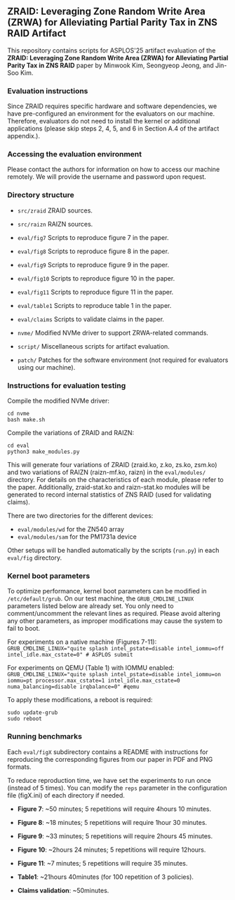 ## ZRAID: Leveraging Zone Random Write Area (ZRWA) for Alleviating Partial Parity Tax in ZNS RAID Artifact 

This repository contains scripts for ASPLOS'25 artifact evaluation of the **ZRAID: Leveraging Zone Random Write Area (ZRWA) for Alleviating Partial Parity Tax in ZNS RAID** paper by Minwook Kim, Seongyeop Jeong, and Jin-Soo Kim.

### Evaluation instructions 

Since ZRAID requires specific hardware and software dependencies, we have pre-configured an environment for the evaluators on our machine. Therefore, evaluators do not need to install the kernel or additional applications (please skip steps 2, 4, 5, and 6 in Section A.4 of the artifact appendix.).

### Accessing the evaluation environment

Please contact the authors for information on how to access our machine remotely. We will provide the username and password upon request.

### Directory structure 

* `src/zraid` ZRAID sources.
* `src/raizn` RAIZN sources.

* `eval/fig7` Scripts to reproduce figure 7 in the paper.
* `eval/fig8` Scripts to reproduce figure 8 in the paper.
* `eval/fig9` Scripts to reproduce figure 9 in the paper.
* `eval/fig10` Scripts to reproduce figure 10 in the paper.
* `eval/fig11` Scripts to reproduce figure 11 in the paper.
* `eval/table1` Scripts to reproduce table 1 in the paper.
* `eval/claims` Scripts to validate claims in the paper.

* `nvme/` Modified NVMe driver to support ZRWA-related commands.
* `script/` Miscellaneous scripts for artifact evaluation.
* `patch/` Patches for the software environment (not required for evaluators using our machine).

### Instructions for evaluation testing 

Compile the modified NVMe driver:
```
cd nvme
bash make.sh
```

Compile the variations of ZRAID and RAIZN:
```
cd eval
python3 make_modules.py
```

This will generate four variations of ZRAID (zraid.ko, z.ko, zs.ko, zsm.ko) and two variations of RAIZN (raizn-mf.ko, raizn) in the `eval/modules/` directory. For details on the characteristics of each module, please refer to the paper. Additionally, zraid-stat.ko and raizn-stat.ko modules will be generated to record internal statistics of ZNS RAID (used for validating claims).

There are two directories for the different devices:
* `eval/modules/wd` for the ZN540 array
* `eval/modules/sam` for the PM1731a device

Other setups will be handled automatically by the scripts (`run.py`) in each `eval/fig` directory.

### Kernel boot parameters
To optimize performance, kernel boot parameters can be modified in `/etc/default/grub`. On our test machine, the `GRUB_CMDLINE_LINUX` parameters listed below are already set. You only need to comment/uncomment the relevant lines as required. Please avoid altering any other parameters, as improper modifications may cause the system to fail to boot.

For experiments on a native machine (Figures 7-11):
`GRUB_CMDLINE_LINUX="quite splash intel_pstate=disable intel_iommu=off intel_idle.max_cstate=0" # ASPLOS submit`       

For experiments on QEMU (Table 1) with IOMMU enabled:
`GRUB_CMDLINE_LINUX="quite splash intel_pstate=disable intel_iommu=on iommu=pt processor.max_cstate=1 intel_idle.max_cstate=0 numa_balancing=disable irqbalance=0" #qemu`                                                

To apply these modifications, a reboot is required:
```
sudo update-grub
sudo reboot
```

### Running benchmarks 

Each `eval/figX` subdirectory contains a README with instructions for reproducing the corresponding figures from our paper in PDF and PNG formats.

To reduce reproduction time, we have set the experiments to run once (instead of 5 times). You can modify the `reps` parameter in the configuration file (figX.ini) of each directory if needed.

* **Figure 7**: ~50 minutes; 5 repetitions will require 4hours 10 minutes.
>
* **Figure 8**: ~18 minutes; 5 repetitions will require 1hour 30 minutes.
>
* **Figure 9**: ~33 minutes; 5 repetitions will require 2hours 45 minutes.
> 
* **Figure 10**: ~2hours 24 minutes; 5 repetitions will require 12hours.
> 
* **Figure 11**: ~7 minutes; 5 repetitions will require 35 minutes.
> 
* **Table1**: ~21hours 40minutes (for 100 repetition of 3 policies).
>
* **Claims validation**: ~50minutes.
